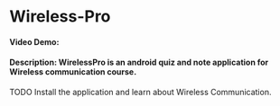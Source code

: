 # Wireless-Pro
#### Video Demo:  <URL HERE>
#### Description: WirelessPro is an android quiz and note application for Wireless communication course.
TODO
  Install the application and learn about Wireless Communication. 
